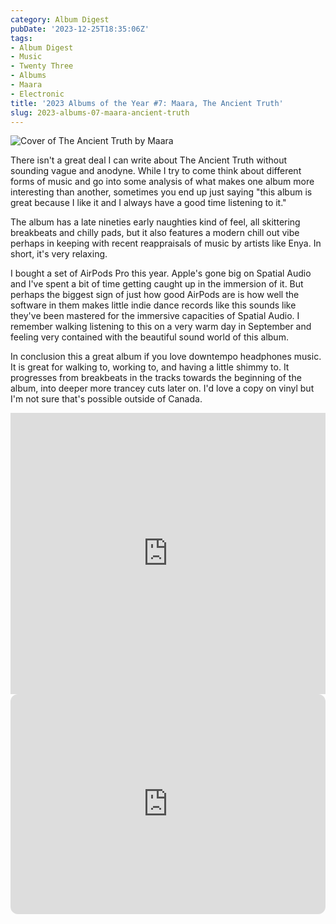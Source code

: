 ```yaml
---
category: Album Digest
pubDate: '2023-12-25T18:35:06Z'
tags:
- Album Digest
- Music
- Twenty Three
- Albums
- Maara
- Electronic
title: '2023 Albums of the Year #7: Maara, The Ancient Truth'
slug: 2023-albums-07-maara-ancient-truth
---
```

![Cover of The Ancient Truth by Maara](../../assets/images/albums-2023/maara-ancient-truth.jpeg)

There isn't a great deal I can write about The Ancient Truth without sounding vague and anodyne. While I try to come think about different forms of music and go into some analysis of what makes one album more interesting than another, sometimes you end up just saying "this album is great because I like it and I always have a good time listening to it."

The album has a late nineties early naughties kind of feel, all skittering breakbeats and chilly pads, but it also features a modern chill out vibe perhaps in keeping with recent reappraisals of music by artists like Enya. In short, it's very relaxing. 

I bought a set of AirPods Pro this year. Apple's gone big on Spatial Audio and I've spent a bit of time getting caught up in the immersion of it. But perhaps the biggest sign of just how good AirPods are is how well the software in them makes little indie dance records like this sounds like they've been mastered for the immersive capacities of Spatial Audio. I remember walking listening to this on a very warm day in September and feeling very contained with the beautiful sound world of this album. 

In conclusion this a great album if you love downtempo headphones music. It is great for walking to, working to, and having a little shimmy to. It progresses from breakbeats in the tracks towards the beginning of the album, into deeper more trancey cuts later on. I'd love a copy on vinyl but I'm not sure that's possible outside of Canada. 

<iframe allow="autoplay *; encrypted-media *;" frameborder="0" height="450" style="width:100%;max-width:660px;overflow:hidden;background:transparent;" sandbox="allow-forms allow-popups allow-same-origin allow-scripts allow-storage-access-by-user-activation allow-top-navigation-by-user-activation" src="https://embed.music.apple.com/gb/album/the-ancient-truth/1683022578"></iframe>

<iframe style="border-radius:12px" src="https://open.spotify.com/embed/album/5STK4lk9JLkQOCadRoNKQR?utm_source=generator" width="100%" height="352" frameBorder="0" allowfullscreen="" allow="autoplay; clipboard-write; encrypted-media; fullscreen; picture-in-picture" loading="lazy"></iframe>